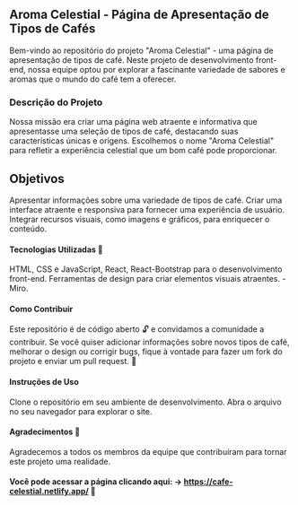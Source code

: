 ## Aroma Celestial - Página de Apresentação de Tipos de Cafés
Bem-vindo ao repositório do projeto "Aroma Celestial" - uma página de apresentação de tipos de café. Neste projeto de desenvolvimento front-end, nossa equipe optou por explorar a fascinante variedade de sabores e aromas que o mundo do café tem a oferecer.

### Descrição do Projeto
Nossa missão era criar uma página web atraente e informativa que apresentasse uma seleção de tipos de café, destacando suas características únicas e origens. Escolhemos o nome "Aroma Celestial" para refletir a experiência celestial que um bom café pode proporcionar.

## Objetivos
Apresentar informações sobre uma variedade de tipos de café.
Criar uma interface atraente e responsiva para fornecer uma experiência de usuário.
Integrar recursos visuais, como imagens e gráficos, para enriquecer o conteúdo.

#### Tecnologias Utilizadas 🚀
HTML, CSS e JavaScript, React, React-Bootstrap para o desenvolvimento front-end.
Ferramentas de design para criar elementos visuais atraentes. - Miro.

#### Como Contribuir
Este repositório é de código aberto 🔓 e convidamos a comunidade a contribuir. 
Se você quiser adicionar informações sobre novos tipos de café, melhorar o design ou corrigir bugs, fique à vontade para fazer um fork do projeto e enviar um pull request. 🥳

#### Instruções de Uso
Clone o repositório em seu ambiente de desenvolvimento.
Abra o arquivo no seu navegador para explorar o site.
 
#### Agradecimentos  🤗
Agradecemos a todos os membros da equipe que contribuíram para tornar este projeto uma realidade.

#### Você pode acessar a página clicando aqui: -> https://cafe-celestial.netlify.app/ 🤎
